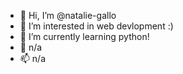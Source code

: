 - 👋 Hi, I’m @natalie-gallo
- 👀 I’m interested in web devlopment :)
- 🌱 I’m currently learning python!
- 💞️ n/a
- 📫 n/a

<!---
natalie-gallo/natalie-gallo is a ✨ special ✨ repository because its `README.md` (this file) appears on your GitHub profile.
You can click the Preview link to take a look at your changes.
--->
